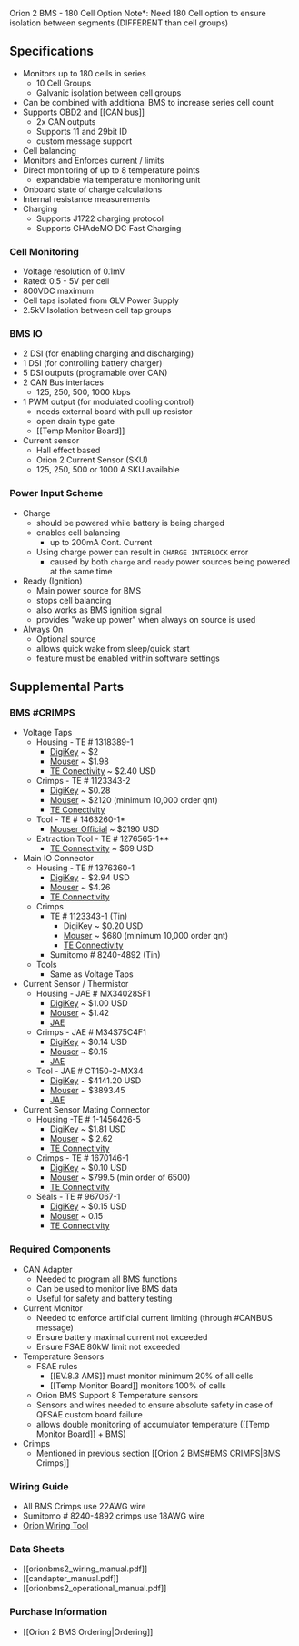Orion 2 BMS - 180 Cell Option
Note*: Need 180 Cell option to ensure isolation between segments (DIFFERENT than cell groups)
## Specifications
- Monitors up to 180 cells in series
	- 10 Cell Groups
	- Galvanic isolation between cell groups
- Can be combined with additional BMS to increase series cell count
- Supports OBD2 and [[CAN bus]]
	- 2x CAN outputs
	- Supports 11 and 29bit ID
	- custom message support
- Cell balancing
- Monitors and Enforces current / limits
- Direct monitoring of up to 8 temperature points
	- expandable via temperature monitoring unit
- Onboard state of charge calculations
- Internal resistance measurements
- Charging
	- Supports J1722 charging protocol
	- Supports CHAdeMO DC Fast Charging

### Cell Monitoring
- Voltage resolution of 0.1mV
- Rated: 0.5 - 5V per cell
- 800VDC maximum
- Cell taps isolated from GLV Power Supply
- 2.5kV Isolation between cell tap groups

### BMS IO
- 2 DSI (for enabling charging and discharging)
- 1 DSI (for controlling battery charger)
- 5 DSI outputs (programable over CAN)
- 2 CAN Bus interfaces
	- 125, 250, 500, 1000 kbps
- 1 PWM output (for modulated cooling control)
	- needs external board with pull up resistor
	- open drain type gate
	- [[Temp Monitor Board]]
- Current sensor 
	- Hall effect based
	- Orion 2 Current Sensor (SKU)
	- 125, 250, 500 or 1000 A SKU available 

### Power Input Scheme
- Charge
	- should be powered while battery is being charged
	- enables cell balancing
		- up to 200mA Cont. Current
	- Using charge power can result in `CHARGE INTERLOCK` error
		- caused by both `charge` and `ready` power sources being powered at the same time
- Ready (Ignition)
	- Main power source for BMS
	- stops cell balancing
	- also works as BMS ignition signal
	- provides "wake up power" when always on source is used
- Always On
	- Optional source
	- allows quick wake from sleep/quick start
	- feature must be enabled within software settings

## Supplemental Parts

### BMS #CRIMPS
- Voltage Taps
	- Housing - TE # 1318389-1
		- <a href="https://www.digikey.ca/en/products/detail/te-connectivity-amp-connectors/1318389-1/2273494">DigiKey</a> ~ $2
		- <a href="https://www.mouser.ca/ProductDetail/TE-Connectivity/1318389-1?qs=ajJfoEgdyuRmJxOQHPEoXw%3D%3D">Mouser</a> ~ $1.98 
		- <a href="https://www.te.com/usa-en/product-1318389-1.html">TE Conectivity</a> ~ $2.40 USD
	- Crimps - TE # 1123343-2
		- <a href="https://www.digikey.com/en/products/detail/te-connectivity-amp-connectors/1123343-2/2054072">DigiKey</a> ~ $0.28
		- <a href="https://www.mouser.ca/ProductDetail/TE-Connectivity-AMP/1123343-2?qs=a%252BXT5M9x9d%2FHNpsffiLWjg%3D%3D">Mouser</a> ~ $2120 (minimum 10,000 order qnt)
		- <a href="https://www.te.com/usa-en/product-1123343-2.html">TE Conectivity</a>
	- Tool - TE # 1463260-1*
		- <a href="https://www.mouser.ca/ProductDetail/TE-Connectivity-AMP/1463260-1?qs=%2FNF5U5UGuWnHYTjZPkyXeg%3D%3D">Mouser Official</a> ~ $2190 USD
	- Extraction Tool - TE # 1276565-1**
		- <a href="https://www.te.com/usa-en/product-1276565-1.html">TE Connectivity</a> ~ $69 USD
- Main IO Connector
	- Housing - TE # 1376360-1
		- <a href="https://www.digikey.com/en/products/detail/te-connectivity-amp-connectors/1376360-1/2273537">DigiKey</a> ~ $2.94 USD
		- <a href="https://www.mouser.ca/ProductDetail/TE-Connectivity/1376360-1?qs=VCyXNGXRS8a6VCXfwkp44g%3D%3D">Mouser</a> ~ $4.26
		- <a href="https://www.te.com/usa-en/product-1376360-1.html">TE Connectivity</a>
	- Crimps
		- TE # 1123343-1 (Tin)
			- <a hef="https://www.digikey.ca/en/products/detail/te-connectivity-amp-connectors/1123343-1/1287953">DigiKey</a> ~ $0.20 USD
			- <a href="https://www.mouser.ca/ProductDetail/TE-Connectivity-AMP/1123343-1?qs=hqiflzyWMtXUGa1QbnhAMw%3D%3D">Mouser</a> ~ $680 (minimum 10,000 order qnt)
			- <a href="https://www.te.com/usa-en/product-1123343-1.html">TE Connectivity</a>
		- Sumitomo # 8240-4892 (Tin)
	- Tools
		- Same as Voltage Taps
- Current Sensor / Thermistor
	- Housing - JAE # MX34028SF1
		- <a href="https://www.digikey.com/en/products/detail/jae-electronics/MX34028SF1/1969253">DigiKey</a> ~ $1.00 USD
		- <a href="https://www.mouser.ca/ProductDetail/JAE-Electronics/MX34028SF1?qs=P1rOgYsovGBqfdkM3xY4tw%3D%3D">Mouser</a> ~ $1.42
		- <a href="https://www.jae.com/en/connectors/series/detail/product/id=64937">JAE</a>
	- Crimps - JAE # M34S75C4F1
		- <a href="https://www.digikey.ca/en/products/detail/jae-electronics/M34S75C4F1/2044176">DigiKey</a> ~ $0.14 USD
		- <a href="https://www.mouser.ca/ProductDetail/JAE-Electronics/M34S75C4F1?qs=cjOFguiotuK23dOa5hvcOg%3D%3D">Mouser</a> ~ $0.15
		- <a href="https://www.jae.com/en/connectors/series/detail/product/id=64887">JAE</a>
	- Tool - JAE # CT150-2-MX34
		- <a href="https://www.digikey.ca/en/products/detail/jae-electronics/CT150-2-MX34/2139153">DigiKey</a> ~ $4141.20 USD
		- <a href="https://www.mouser.ca/ProductDetail/JAE-Electronics/CT150-2-MX34?qs=XHhX5SAHOUPrBWMDXBOI2g%3D%3D">Mouser</a> ~ $3893.45
		- <a href="https://www.jae.com/en/connectors/series/detail/product/id=87918&type_code=T1140">JAE</a>
- Current Sensor Mating Connector
	- Housing -TE # 1-1456426-5
		- <a href="https://www.digikey.com/en/products/detail/te-connectivity-amp-connectors/1-1456426-5/5437233">DigiKey</a> ~ $1.81 USD
		- <a href="mouser.ca/ProductDetail/TE-Connectivity/1-1456426-5?qs=WBj8811fzwHHv61oidaxYA%3D%3D">Mouser</a> ~ $ 2.62
		- <a href="https://www.te.com/usa-en/product-1-1456426-5.html">TE Connectivity</a>
	- Crimps - TE # 1670146-1
		- <a href="https://www.digikey.com/en/products/detail/te-connectivity-amp-connectors/1670146-1/10478105">DigiKey</a> ~ $0.10 USD
		- <a href="https://www.mouser.ca/ProductDetail/TE-Connectivity/1670146-1?qs=WBj8811fzwFXAsjhxOk8ng%3D%3D">Mouser</a> ~ $799.5 (min order of 6500)
		- <a href="https://www.te.com/usa-en/product-1670146-1.html">TE Connectivity</a>
	- Seals - TE # 967067-1
		- <a href="https://www.digikey.ca/en/products/detail/te-connectivity-amp-connectors/967067-1/745038">DigiKey</a> ~ $0.15 USD
		- <a href="https://www.mouser.ca/ProductDetail/TE-Connectivity/967067-1?qs=0%2FgE9CgFqPzP997JmkQBaA%3D%3D">Mouser</a> ~ 0.15
		- <a href="https://www.te.com/usa-en/product-967067-1.html">TE Connectivity</a>

### Required Components
- CAN Adapter
	- Needed to program all BMS functions
	- Can be used to monitor live BMS data
	- Useful for safety and battery testing
- Current Monitor
	- Needed to enforce artificial current limiting (through #CANBUS message)
	- Ensure battery maximal current not exceeded
	- Ensure FSAE 80kW limit not exceeded
- Temperature Sensors
	- FSAE rules
		- [[EV.8.3 AMS]] must monitor minimum 20% of all cells
		- [[Temp Monitor Board]] monitors 100% of cells
	- Orion BMS Support 8 Temperature sensors
	- Sensors and wires needed to ensure absolute safety in case of QFSAE custom board failure
	- allows double monitoring of accumulator temperature ([[Temp Monitor Board]] + BMS)
- Crimps
	- Mentioned in previous section [[Orion 2 BMS#BMS CRIMPS|BMS Crimps]] 

### Wiring Guide
- All BMS Crimps use 22AWG wire
- Sumitomo # 8240-4892 crimps use 18AWG wire
- <a href="https://www.orionbms.com/tools/wiring.php?cell_count=100&fuse_position%5B%5D=5&busbar_position%5B%5D=5">Orion Wiring Tool</a> 

### Data Sheets
- [[orionbms2_wiring_manual.pdf]]
- [[candapter_manual.pdf]]
- [[orionbms2_operational_manual.pdf]]

### Purchase Information
- [[Orion 2 BMS Ordering|Ordering]]